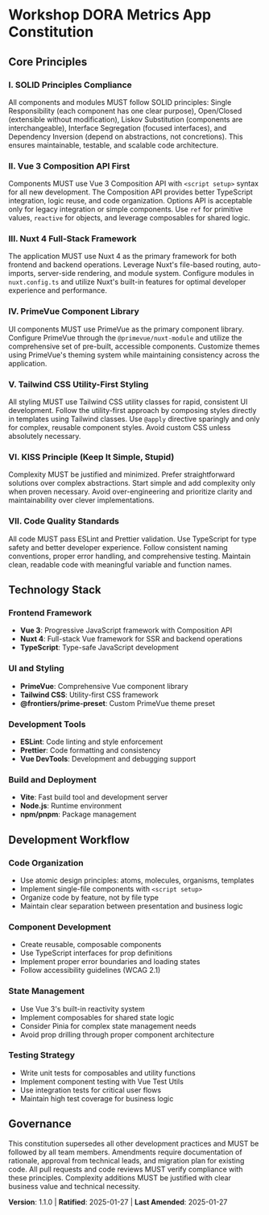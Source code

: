 <!--
Sync Impact Report:
Version change: 1.0.0 → 1.1.0
Modified principles: All principles updated for frontend application
Added sections: Technology Stack, Code Quality Standards, Development Workflow
Removed sections: None (template structure maintained)
Templates requiring updates: 
  ✅ plan-template.md (updated for frontend principles)
  ✅ spec-template.md (updated for frontend scope)
  ✅ tasks-template.md (updated for frontend task types)
  ✅ agent-file-template.md (updated for frontend context)
Follow-up TODOs: None
-->

# Workshop DORA Metrics App Constitution

## Core Principles

### I. SOLID Principles Compliance
All components and modules MUST follow SOLID principles: Single Responsibility (each component has one clear purpose), Open/Closed (extensible without modification), Liskov Substitution (components are interchangeable), Interface Segregation (focused interfaces), and Dependency Inversion (depend on abstractions, not concretions). This ensures maintainable, testable, and scalable code architecture.

### II. Vue 3 Composition API First
Components MUST use Vue 3 Composition API with `<script setup>` syntax for all new development. The Composition API provides better TypeScript integration, logic reuse, and code organization. Options API is acceptable only for legacy integration or simple components. Use `ref` for primitive values, `reactive` for objects, and leverage composables for shared logic.

### III. Nuxt 4 Full-Stack Framework
The application MUST use Nuxt 4 as the primary framework for both frontend and backend operations. Leverage Nuxt's file-based routing, auto-imports, server-side rendering, and module system. Configure modules in `nuxt.config.ts` and utilize Nuxt's built-in features for optimal developer experience and performance.

### IV. PrimeVue Component Library
UI components MUST use PrimeVue as the primary component library. Configure PrimeVue through the `@primevue/nuxt-module` and utilize the comprehensive set of pre-built, accessible components. Customize themes using PrimeVue's theming system while maintaining consistency across the application.

### V. Tailwind CSS Utility-First Styling
All styling MUST use Tailwind CSS utility classes for rapid, consistent UI development. Follow the utility-first approach by composing styles directly in templates using Tailwind classes. Use `@apply` directive sparingly and only for complex, reusable component styles. Avoid custom CSS unless absolutely necessary.

### VI. KISS Principle (Keep It Simple, Stupid)
Complexity MUST be justified and minimized. Prefer straightforward solutions over complex abstractions. Start simple and add complexity only when proven necessary. Avoid over-engineering and prioritize clarity and maintainability over clever implementations.

### VII. Code Quality Standards
All code MUST pass ESLint and Prettier validation. Use TypeScript for type safety and better developer experience. Follow consistent naming conventions, proper error handling, and comprehensive testing. Maintain clean, readable code with meaningful variable and function names.

## Technology Stack

### Frontend Framework
- **Vue 3**: Progressive JavaScript framework with Composition API
- **Nuxt 4**: Full-stack Vue framework for SSR and backend operations
- **TypeScript**: Type-safe JavaScript development

### UI and Styling
- **PrimeVue**: Comprehensive Vue component library
- **Tailwind CSS**: Utility-first CSS framework
- **@frontiers/prime-preset**: Custom PrimeVue theme preset

### Development Tools
- **ESLint**: Code linting and style enforcement
- **Prettier**: Code formatting and consistency
- **Vue DevTools**: Development and debugging support

### Build and Deployment
- **Vite**: Fast build tool and development server
- **Node.js**: Runtime environment
- **npm/pnpm**: Package management

## Development Workflow

### Code Organization
- Use atomic design principles: atoms, molecules, organisms, templates
- Implement single-file components with `<script setup>`
- Organize code by feature, not by file type
- Maintain clear separation between presentation and business logic

### Component Development
- Create reusable, composable components
- Use TypeScript interfaces for prop definitions
- Implement proper error boundaries and loading states
- Follow accessibility guidelines (WCAG 2.1)

### State Management
- Use Vue 3's built-in reactivity system
- Implement composables for shared state logic
- Consider Pinia for complex state management needs
- Avoid prop drilling through proper component architecture

### Testing Strategy
- Write unit tests for composables and utility functions
- Implement component testing with Vue Test Utils
- Use integration tests for critical user flows
- Maintain high test coverage for business logic

## Governance

This constitution supersedes all other development practices and MUST be followed by all team members. Amendments require documentation of rationale, approval from technical leads, and migration plan for existing code. All pull requests and code reviews MUST verify compliance with these principles. Complexity additions MUST be justified with clear business value and technical necessity.

**Version**: 1.1.0 | **Ratified**: 2025-01-27 | **Last Amended**: 2025-01-27